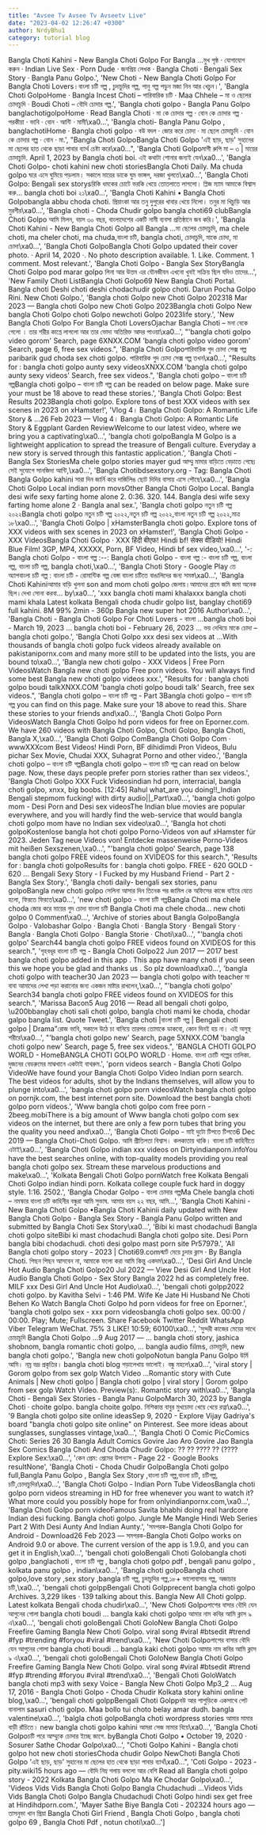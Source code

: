 ```yaml
---
title: "Avsee Tv Avsee Tv Avseetv Live"
date: "2023-04-02 12:26:47 +0300"
author: NrdyBhu1
category: tutorial blog
---
```

Bangla Choti Kahini - New Bangla Choti Golpo For Bangla ...মুখ পৃষ্ঠ · যোগাযোগ করুন · Indian Live Sex · Porn Dude · জনপ্রিয় লেখক · Bangla Choti · Bengali Sex Story · Bangla Panu Golpo.', 'New Choti - New Bangla Choti Golpo For Bangla Choti Lovers।বাংলা চটি গল্প , চুদাচুদির গল্প, পানু গল্প পড়ুন মজা নিন আর খেচুন।', 'Bangla Choti GolpoHome · Bangla Incest Choti – পারিবারিক চটি · Maa Chhele – মা ও ছেলের চোদাচুদি · Boudi Choti – বৌদি চোদার গল্প.', 'Bangla choti golpo - Bangla Panu Golpo banglachotigolpoHome · Read Bangla Choti · মা কে চোদার গল্প · বোন কে চোদার গল্প · পরকীয়া · ভাবি · বোন · আন্টি · মামী\xa0...', 'Bangla choti- Bangla Panu Golpo , banglachotiHome · Bangla choti golpo · বউ বদল · জোর করে চোদা · মা ছেলে চোদাচুদি · বোন কে চোদার গল্প · বোন · মা.', "Bangla Choti GolpoBangla Choti Golpo 'এই ছাড়, ছাড়' সুহানের মা ছেলের হাত থেকে ছাড়া পাবার ব্যার্থ চেষ্টা করে\xa0...", 'Bangla Choti Golpoমাগী রুপি মা – ৩ | মায়ের চোদাচুদি. April 1, 2023 by Bangla choti boi. এই কথাটা শোনার জন্যই যেন\xa0...', 'Bangla Choti Golpo- choti kahini new choti storiesBangla Choti Daily. Ma chuda golpo ঘরে এসে ঘুমিয়ে পড়লাম। সকালে মায়ের ডাকে ঘুম ভাঙ্গল, দরজা খুলতে\xa0...', 'Bangla Choti Golpo: Bengali sex storysরিকি ধমকের চোটে ভরকি খেয়ে তোতলাতে লাগলো। প্লিজ ম্যাম আমাকে বিশ্বাস করু... bangla choti boi ২১\xa0...', 'Bangla Choti Kahini • Bangla Choti Golpobangla abbu choda choti. প্রিয়াংকা আর তনু দুপুরের খাবার খেয়ে নিলো। তনুর মা খিচুড়ি আর মুরগীর\xa0...', 'Bangla choti - Choda Chudir golpo bangla choti69 clubBangla Choti Golpo আমি মিলন, বয়স ৩০ বছর, বাংলাদেশের একটি নামী ব্যবসা প্রতিষ্ঠানে জব করি।', 'Bangla Choti Kahini - New Bangla Choti Golpo all Bangla ...মা ছেলের চোদাচুদি, ma chele choti, ma cheler choti, ma chuda,বাংলা চটি, bangla choti, চোদাচুদি, মাকে চোদা, মা চোদা\xa0...', 'Bangla Choti GolpoBangla Choti Golpo updated their cover photo. · April 14, 2020 ·. No photo description available. 1. Like. Comment. 1 comment. Most relevant.', 'Bangla Choti Golpo - Bangla Sex StoryBangla Choti Golpo pod marar golpo লিনা আর উত্তম এর যৌনজীবন এখনো খুবই সক্রিয় ছিল যদিও তাদের…', 'New Family Choti ListBangla Choti Golpo69 New Bangla Choti Portal. Bangla choti Deshi choti deshi chodachudir golpo choti. Darun Pocha Golpo Rini. New Choti Golpo.', 'Bangla choti Golpo new Choti Golpo 202318 Mar 2023 — Bangla choti Golpo new Choti Golpo 2023Bangla choti Golpo New bangla Choti Golpo choti Golpo newchoti Golpo 2023life story.', 'New Bangla Choti Golpo For Bangla Choti LoversOjachar Bangla Choti – মনা বেকে গেলো । তার শরীর কাপ্তে লাগলো আর তার ভোদা অতিরিক্ত আদর পাওয়া\xa0...', "'bangla choti golpo video gorom' Search, page 6XNXX.COM 'bangla choti golpo video gorom' Search, page 6, free sex videos.", 'Bangla Choti Golpoপারিবারিক গুদ চোদা সেক্স গল্প paribarik gud choda sex choti golpo. পারিবারিক গুদ চোদা সেক্স গল্প তখন\xa0...', "Results for : bangla choti golpo aunty sexy videosXNXX.COM 'bangla choti golpo aunty sexy videos' Search, free sex videos.", 'Bangla choti golpo – বাংলা চটি গল্পBangla choti golpo – বাংলা চটি গল্প can be readed on below page. Make sure your must be 18 above to read these stories.', 'Bangla Choti Golpo: Best Results 2023Bangla choti golpo. Explore tons of best XXX videos with sex scenes in 2023 on xHamster!', 'Vlog 4। Bangla Choti Golpo: A Romantic Life Story & ...26 Feb 2023 — Vlog 4। Bangla Choti Golpo: A Romantic Life Story & Eggplant Garden ReviewWelcome to our latest video, where we bring you a captivating\xa0...', 'bangla choti golpoBangla M Golpo is a lightweight application to spread the treasure of Bengali culture. Everyday a new story is served through this fantastic application.', 'Bangla Choti - Bangla Sex StoriesMa chele golpo stories mayer gud আম্মু মামার বাড়িতে বেড়াতে গেছে৷ সেই সুযোগে সানজিদা আন্টি,\xa0...', 'Bangla Chotibdsexstory.org - Tag: Bangla Choti Bangla Golpo kahini সারা দিন জার্নি করে দার্জিলিঙ ছোট দিদির বাসায় এসে পৌছে\xa0...', 'Bangla Choti Golpo Local indian porn movsOther Bangla Choti Golpo Local. Bangla desi wife sexy farting home alone 2. 0:36. 320. 144. Bangla desi wife sexy farting home alone 2 · Bangla anal sex.', 'Bangla choti golpo নতুন চটি গল্প ২০২২Bangla choti golpo নতুন চটি গল্প ২০২২,নতুন চটি গল্প ২০২২,বাংলা নতুন চটি গল্প ২০২২,মাত্র ১৮\xa0...', 'Bangla Choti Golpo | xHamsterBangla choti golpo. Explore tons of XXX videos with sex scenes in 2023 on xHamster!', 'Bangla Choti Golpo - XXX VideosBangla Choti Golpo · XXX हिंदी बीएफ! Hindi bf! सेक्स वीडियो! Hindi Blue Film! 3GP, MP4, XXXXX, Porn, BF Video, Hindi bf sex video,\xa0...', '-: Bangla choti Golpo - বাংলা গল্প :--: Bangla choti Golpo - বাংলা গল্প :- বাংলা চটি গল্প, বাংলা গল্প, বাংলা চটি গল্প, bangla choti,\xa0...', 'Bangla Choti Story - Google Play তে অ্যাপবাংলা চটি গল্প : বাংলা চটি - রোমান্টিক গল্প বেঙ্গা বাংলা চটিতে বাঙালিদের জন্য সমস্ত\xa0...', 'Bangla Choti Kahiniআমার বাড়ি খুলনা son and mom choti golpo জেলায়।আমাদের গ্রামে জমি জমা অনেক ছিল।দেখা সোনা করবা… by\xa0...', 'xxx bangla choti mami khalaxxx bangla choti mami khala Latest kolkata Bengali choda chudir golpo list, banglay choti69 full kahini. 8M 99% 2min - 360p Bangla new super hot 2016 Author\xa0...', 'Bangla Choti - Bangla Choti Golpo For Choti Lovers - বাংলা ...bangla choti boi - March 19, 2023 ... bangla choti boi - February 26, 2023 ... ভয় দেখিয়ে মাকে চোদা – bangla choti golpo.', 'Bangla Choti Golpo xxx desi sex videos at ...With thousands of bangla choti golpo fuck videos already available on pakistanipornx.com and many more still to be updated into the lists, you are bound to\xa0...', 'Bangla new choti golpo - XXX Videos | Free Porn VideosWatch Bangla new choti golpo Free porn videos. You will always find some best Bangla new choti golpo videos xxx.', "Results for : bangla choti golpo boudi talkXNXX.COM 'bangla choti golpo boudi talk' Search, free sex videos.", 'Bangla choti golpo – বাংলা চটি গল্প - Part 3Bangla choti golpo – বাংলা চটি গল্প you can find on this page. Make sure your 18 above to read this. Share these stories to your friends and\xa0...', 'Bangla Choti Golpo Porn VideosWatch Bangla Choti Golpo hd porn videos for free on Eporner.com. We have 260 videos with Bangla Choti Golpo, Choti Golpo, Bangla Choti, Bangla X,\xa0...', 'Bangla Choti Golpo ComBangla Choti Golpo Com · wwwXXXcom Best Videos! Hindi Porn, BF dihidimdi Pron Videos, Bulu pichar Sex Movie, Chudai XXX, Suhagrat Porno and other video.', 'Bangla choti golpo – বাংলা চটি গল্পBangla choti golpo – বাংলা চটি গল্প can read on below page. Now, these days people prefer porn stories rather than sex videos.', 'Bangla Choti Golpo XXX Fuck Videosindian hd porn, interracial, bangla choti golpo, xnxx, big boobs. [12:45] Rahul what_are you doing!!_Indian Bengali stepmom fucking! with dirty audio||_Part\xa0...', 'bangla choti golpo mom - Desi Porn and Desi sex videosThe Indian blue movies are popular everywhere, and you will hardly find the web-service that would bangla choti golpo mom have no Indian sex video\xa0...', 'Bangla hot choti golpoKostenlose bangla hot choti golpo Porno-Videos von auf xHamster für 2023. Jeden Tag neue Videos von! Entdecke massenweise Porno-Videos mit heißen Sexszenen,\xa0...', "'bangla choti golpo' Search, page 138 bangla choti golpo FREE videos found on XVIDEOS for this search.", 'Results for : bangla choti golpoResults for : bangla choti golpo. FREE - 620 GOLD - 620 ... Bengali Sexy Story - I Fucked by my Husband Friend - Part 2 - Bangla Sex Story.', 'Bangla choti daily- bengali sex stories, panu golpoBangla new choti golpo সেলিনা আসার দিন তিনেক পর জামিল কে অফিসের কাজে বাইরে যেতে হলো, ফিরতে ফিরতে\xa0...', 'new choti golpo - বাংলা চটি গল্পBangla Choti ma chele choda জোর করে মায়ের গুদ চোদা বাংলা চটি Bangla Choti ma chele choda… new choti golpo 0 Comment\xa0...', 'Archive of stories about Bangla GolpoBangla Golpo · Valobashar Golpo · Bangla Choti · Bangla Story · Bengali Story · Bangla · Bangla Choti Golpo · Bangla Storie · Choti\xa0...', "'bangla choti golpo' Search44 bangla choti golpo FREE videos found on XVIDEOS for this search.", 'গৃহবধূর বাংলা চটি গল্প - Bangla Choti Golpo22 Jun 2017 — 2017 best bangla choti golpo added in this app . This app have many choti if you seen this we hope you be glad and thanks us . So plz download\xa0...', 'bangla choti golpo with teacher30 Jan 2023 — bangla choti golpo with teacher মা বাবা আমাদের লেখা পড়া করানোর জন্য একজন মাষ্টার রাখলেন,\xa0...', "'bangla choti golpo' Search34 bangla choti golpo FREE videos found on XVIDEOS for this search.", 'Marissa Bacon5 Aug 2016 — Read all bengali choti golpo, \u200bbanglay choti sali choti golpo, bangla choti mami ke choda, chodar galpo bangla list. Quote Tweet.', 'Bangla choti |বাংলা চটি গল্প | Bengali choti golpo | Drama"রোজ ভাবি, সকালে উঠে চা বানিয়ে তারপর তোমাকে ডাকবো, কোন দিনই হয় না। এই অসুস্থ শরীরে\xa0...', "'bangla choti golpo new' Search, page 5XNXX.COM 'bangla choti golpo new' Search, page 5, free sex videos.", 'BANGLA CHOTI GOLPO WORLD - HomeBANGLA CHOTI GOLPO WORLD · Home. বাংলা চোটি গল্পের তালিকা. দুজনের বেডরুমের মাঝখানে একটাই বাথরুম.', 'porn videos search - Bangla Choti Golpo VideoWe have found your Bangla Choti Golpo Video Indian porn search. The best videos for adults, shot by the Indians themselves, will allow you to plunge into\xa0...', 'bangla choti golpo porn videosWatch bangla choti golpo on pornjk.com, the best internet porn site. Download the best bangla choti golpo porn videos.', 'Www bangla choti golpo com free porn - 2beeg.mobiThere is a big amount of Www bangla choti golpo com sex videos on the internet, but there are only a few porn tubes that bring you the quality you need and\xa0...', 'Bangla Choti Golpo - মাই দুটো টিপতে টিপতে6 Dec 2019 — Bangla Choti-Choti Golpo. আমি প্রীতিলতা বিশ্বাস। কলকাতায় থাকি। বাংলা চটি কাহিনীতে এটাই\xa0...', 'Bangla Choti Golpo indian xxx videos on Dirtyindianporn.infoYou have the best searches online, with top-quality models providing you real bangla choti golpo sex. Stream these marvelous productions and make\xa0...', 'Kolkata Bengali Choti Golpo pornWatch free Kolkata Bengali Choti Golpo indian hindi porn. Kolkata college couple fuck hard in doggy style. 1:16. 2502.', 'Bangla Chodar Golpo - বাংলা চোদার গল্পMa Chele bangla choti – নমস্কার বাংলা চটি কাহিনীর বন্ধুরা আমি সুভাষ. আমার বয়স ২২ বছর, আমি…', 'Bangla Choti Kahini - New Bangla Choti Golpo •Bangla Choti Kahinii daily updated with New Bangla Choti Golpo - Bangla Sex Story - Bangla Panu Golpo written and submitted by Bangla Choti Sex Story\xa0...', 'Bibi ki mast chodachudi Bangla choti golpo siteBibi ki mast chodachudi Bangla choti golpo site. Desi Porn bangla bibi chodachudi. choti desi golpo mast porn site Pr57979.', 'All Bangla choti golpo story - 2023 | Choti69.comস্মার্ট মেয়ে চুদার ক্লাস · By Bangla Choti. পিছন পিছন আসবেন না, আমাকে ফলো করা আমি কিন্তু একদম\xa0...', 'Desi Girl And Uncle Hot Audio Bangla Choti Golpo20 Jul 2022 — View Desi Girl And Uncle Hot Audio Bangla Choti Golpo - Sex Story Bangla 2022 hd as completely free. MILF xxx Desi Girl And Uncle Hot Audio\xa0...', 'bengali choti golpp2022 choti golpo. by Kavitha Selvi - 1:46 PM. Wife Ke Jate Hi Husband Ne Choti Behen Ko Watch Bangla Choti Golpo hd porn videos for free on Eporner.', 'bangla choti golpo sex - xxx porn videosbangla choti golpo sex. 00:00 / 00:00. Play; Mute; Fullscreen. Share Facebook Twitter Reddit WhatsApp Viber Telegram WeChat. 75% 3 LIKE! 10:59; 60100\xa0...', 'সুন্দরী কাজের মেয়ের সাথে চোচাচুদি Bangla Choti Golpo ...9 Aug 2017 — ... bangla choti story, jashica shobnom, bangla romantic choti golpo, ... bangla audio films, চোদাচুদি, new bangla choti golpo.', 'Bangla new choti golpoNotun bangla Panu Golpo উর্মি আমি। নম্র ভদ্র প্রকৃতির। bangla choti blog পড়ালেখায় ভালোই। বন্ধু মহলে\xa0...', 'viral story | Gorom golpo from sex golp Watch Video ...Romantic story with Cute Animals | New choti golpo | Bangla choti golpo | viral story | Gorom golpo from sex golp Watch Video. Preview(s):. Romantic story with\xa0...', 'Bangla Choti - Bengali Sex Stories - Bangla Panu GolpoMarch 30, 2023 by Bangla Choti · choite golpo. bangla choite golpo. নিশিকান্ত বাবুর মুখচোদা খেয়ে খেয়ে রত্না\xa0...', '9 Bangla choti golpo site online ideasSep 9, 2020 - Explore Vijay Gadriya\'s board "bangla choti golpo site online" on Pinterest. See more ideas about sunglasses, sunglasses vintage,\xa0...', 'Bangla Choti O Comic PicComics Choti: Series 26 30 Bangla Adult Comics Govire Jao Aro Govire Jao Bangla Sex Comics Bangla Choti And Choda Chudir Golpo: ?? ?? ???? ?? (???? Explore Sex:\xa0...', 'কেন প্রেম: প্রেমের উপন্যাস - Page 22 - Google Books resultNone', 'Bangla Choti - Choda Chudir GolpoBangla Choti golpo full,Bangla Panu Golpo , Bangla Sex Story ,বাংলা চটি গল্প,বাংলা চটি, চটিগল্প, চটি,চোদাচুদির\xa0...', 'Bangla Choti Golpo - Indian Porn Tube VideosBangla choti golpo porn videos streaming in HD for free whenever you want to watch it? What more could you possibly hope for from onlyindianpornx.com,\xa0...', 'Bangla Choti Golpo porn videoFamous Savita bhabhi doing real hardcore Indian desi fucking. Bangla choti golpo. Jungle Me Mangle Hindi Web Series Part 2 With Desi Aunty And Indian Aunty.', 'সমপরক-Bangla Choti Golpo for Android - Download26 Feb 2023 — সমপরক-Bangla Choti Golpo works on Android 9.0 or above. The current version of the app is 1.9.0, and you can get it in English,\xa0...', 'bengali choti goloBengali Choti Golobangla choti golpo ,banglachoti , বাংলা চটি গল্প , bangla choti golpo pdf , bengali panu golpo , kolkata panu golpo , indian\xa0...', 'Bangla choti golpoBangla choti golpo,love story ,sex story ,bangla চটি গল্প, চুদাচুদির গল্প,১৮+ ভালোবাসার গল্প, অজাচার চটি,\xa0...', 'bengali choti golppBengali Choti Golpprecent bangla choti golpo Archives. 3,229 likes · 139 talking about this. Bangla New All Choti golpp. Latest kolkata Bengali choda chudir\xa0...', 'New Choti Golpoপাশের বাসার বৌদি যেন আগুনের গোলা bangla choti boudi ... bangla kaki choti golpo আমার নাম কবির আমি ক্লাস ৯ এ\xa0...', 'bengali choti goloBengali Choti GoloNew Bangla Choti Golpo Freefire Gaming Bangla New Choti Golpo. viral song #viral #btsedit #trend #fyp #trending #foryou #viral #trend\xa0...', 'New Choti Golpoপাশের বাসার বৌদি যেন আগুনের গোলা bangla choti boudi ... bangla kaki choti golpo আমার নাম কবির আমি ক্লাস ৯ এ\xa0...', 'bengali choti goloBengali Choti GoloNew Bangla Choti Golpo Freefire Gaming Bangla New Choti Golpo. viral song #viral #btsedit #trend #fyp #trending #foryou #viral #trend\xa0...', 'Bengali Choti GoloWatch bangla choti mp3 with sexy Voice - Bangla New Choti Golpo Mp3_2 ... Aug 17, 2016 - Bangla Choti Golpo - Choda Chudir Kolkata story kahini online blog,\xa0...', 'bengali choti golppBengali Choti Golppবউ আর শাশুড়িকে একসাথে পেট বানালাম sasuri choti golpo. Maa bollo tui choto belay amar dudh. bangla valentine\xa0...', 'balgla choti golpoBangla choti wordpress stories আমার মামার বাড়ী রাঁচিতে। new bangla choti golpo kahini আমরা সেজ মামার বিয়ে\xa0...', 'Bangla Choti Golpoচটি পরে আম্মুকে চোদার ইচ্ছে জাগে. byBangla Choti Golpo • October 19, 2020 · Sosurer Sathe Chodar Golpo\xa0...', "Choti Golpo Kahini - Bangla choti golpo hot new choti storiesChoda chudir Golpo NewChoti Bangla Choti Golpo 'এই ছাড়, ছাড়' সুহানের মা ছেলের হাত থেকে ছাড়া পাবার ব্যার্থ\xa0...", 'Coti Golpo - 2023 - pity.wiki15 hours ago — বৌদি নিম্ন গলায় বললো আর বেশি Read all Bangla choti golpo story - 2022 Kolkata Bangla Choti Golpo Ma Ke Chodar Golpo\xa0...', 'Videos Vids Vids Bangla Choti Golpo Bangla Chudachudi ...Videos Vids Vids Bangla Choti Golpo Bangla Chudachudi Choti Golpo hindi sex get free at Hindihdporn.com.', 'Mayer Sathe Biye Bangla Coti - 202324 hours ago — তাসনুভা খান প্রিয়া Bangla Choti Girl Friend , Bangla Choti Golpo , bangla choti golpo 69 , Bangla Choti Pdf , notun choti\xa0...']
